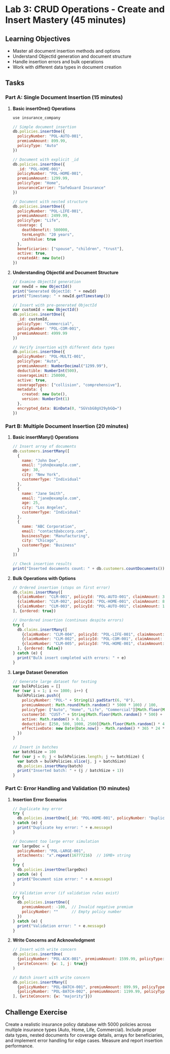 # Lab 3: CRUD Operations - Create and Insert Mastery (45 minutes)

## Learning Objectives
- Master all document insertion methods and options
- Understand ObjectId generation and document structure
- Handle insertion errors and bulk operations
- Work with different data types in document creation

## Tasks

### Part A: Single Document Insertion (15 minutes)
1. **Basic insertOne() Operations**
   ```javascript
   use insurance_company

   // Simple document insertion
   db.policies.insertOne({
     policyNumber: "POL-AUTO-001",
     premiumAmount: 899.99,
     policyType: "Auto"
   })

   // Document with explicit _id
   db.policies.insertOne({
     _id: "POL-HOME-001",
     policyNumber: "POL-HOME-001",
     premiumAmount: 1299.99,
     policyType: "Home",
     insuranceCarrier: "SafeGuard Insurance"
   })

   // Document with nested structure
   db.policies.insertOne({
     policyNumber: "POL-LIFE-001",
     premiumAmount: 2499.99,
     policyType: "Life",
     coverage: {
       deathBenefit: 500000,
       termLength: "20 years",
       cashValue: true
     },
     beneficiaries: ["spouse", "children", "trust"],
     active: true,
     createdAt: new Date()
   })
   ```

2. **Understanding ObjectId and Document Structure**
   ```javascript
   // Examine ObjectId generation
   var newId = new ObjectId()
   print("Generated ObjectId: " + newId)
   print("Timestamp: " + newId.getTimestamp())

   // Insert with pre-generated ObjectId
   var customId = new ObjectId()
   db.policies.insertOne({
     _id: customId,
     policyType: "Commercial",
     policyNumber: "POL-COM-001",
     premiumAmount: 4999.99
   })

   // Verify insertion with different data types
   db.policies.insertOne({
     policyNumber: "POL-MULTI-001",
     policyType: "Auto",
     premiumAmount: NumberDecimal("1299.99"),
     deductible: NumberInt(500),
     coverageLimit: 250000,
     active: true,
     coverageTypes: ["collision", "comprehensive"],
     metadata: {
       created: new Date(),
       version: NumberInt(1)
     },
     encrypted_data: BinData(0, "SGVsbG8gV29ybGQ=")
   })
   ```

### Part B: Multiple Document Insertion (20 minutes)
1. **Basic insertMany() Operations**
   ```javascript
   // Insert array of documents
   db.customers.insertMany([
     {
       name: "John Doe",
       email: "john@example.com",
       age: 30,
       city: "New York",
       customerType: "Individual"
     },
     {
       name: "Jane Smith",
       email: "jane@example.com",
       age: 25,
       city: "Los Angeles",
       customerType: "Individual"
     },
     {
       name: "ABC Corporation",
       email: "contact@abccorp.com",
       businessType: "Manufacturing",
       city: "Chicago",
       customerType: "Business"
     }
   ])

   // Check insertion results
   print("Inserted documents count: " + db.customers.countDocuments())
   ```

2. **Bulk Operations with Options**
   ```javascript
   // Ordered insertion (stops on first error)
   db.claims.insertMany([
     {claimNumber: "CLM-001", policyId: "POL-AUTO-001", claimAmount: 3500.00},
     {claimNumber: "CLM-002", policyId: "POL-HOME-001", claimAmount: 8750.00},
     {claimNumber: "CLM-003", policyId: "POL-AUTO-001", claimAmount: 1250.00}
   ], {ordered: true})

   // Unordered insertion (continues despite errors)
   try {
     db.claims.insertMany([
       {claimNumber: "CLM-004", policyId: "POL-LIFE-001", claimAmount: 15000.00},
       {claimNumber: "CLM-002", policyId: "POL-COM-001", claimAmount: 25000.00}, // Duplicate key
       {claimNumber: "CLM-005", policyId: "POL-HOME-001", claimAmount: 4500.00}
     ], {ordered: false})
   } catch (e) {
     print("Bulk insert completed with errors: " + e)
   }
   ```

3. **Large Dataset Generation**
   ```javascript
   // Generate large dataset for testing
   var bulkPolicies = []
   for (var i = 1; i <= 1000; i++) {
     bulkPolicies.push({
       policyNumber: "POL-" + String(i).padStart(6, "0"),
       premiumAmount: Math.round(Math.random() * 5000 * 100) / 100,
       policyType: ["Auto", "Home", "Life", "Commercial"][Math.floor(Math.random() * 4)],
       customerId: "CUST-" + String(Math.floor(Math.random() * 500) + 1).padStart(4, "0"),
       active: Math.random() > 0.1,
       deductible: [250, 500, 1000, 2500][Math.floor(Math.random() * 4)],
       effectiveDate: new Date(Date.now() - Math.random() * 365 * 24 * 60 * 60 * 1000)
     })
   }

   // Insert in batches
   var batchSize = 100
   for (var j = 0; j < bulkPolicies.length; j += batchSize) {
     var batch = bulkPolicies.slice(j, j + batchSize)
     db.policies.insertMany(batch)
     print("Inserted batch: " + (j / batchSize + 1))
   }
   ```

### Part C: Error Handling and Validation (10 minutes)
1. **Insertion Error Scenarios**
   ```javascript
   // Duplicate key error
   try {
     db.policies.insertOne({_id: "POL-HOME-001", policyNumber: "Duplicate Policy"})
   } catch (e) {
     print("Duplicate key error: " + e.message)
   }

   // Document too large error simulation
   var largeDoc = {
     policyNumber: "POL-LARGE-001",
     attachments: "x".repeat(16777216)  // 16MB+ string
   }
   try {
     db.policies.insertOne(largeDoc)
   } catch (e) {
     print("Document size error: " + e.message)
   }

   // Validation error (if validation rules exist)
   try {
     db.policies.insertOne({
       premiumAmount: -100,  // Invalid negative premium
       policyNumber: ""      // Empty policy number
     })
   } catch (e) {
     print("Validation error: " + e.message)
   }
   ```

2. **Write Concerns and Acknowledgment**
   ```javascript
   // Insert with write concern
   db.policies.insertOne(
     {policyNumber: "POL-ACK-001", premiumAmount: 1599.99, policyType: "Auto"},
     {writeConcern: {w: 1, j: true}}
   )

   // Batch insert with write concern
   db.policies.insertMany([
     {policyNumber: "POL-BATCH-001", premiumAmount: 899.99, policyType: "Home"},
     {policyNumber: "POL-BATCH-002", premiumAmount: 1199.99, policyType: "Auto"}
   ], {writeConcern: {w: "majority"}})
   ```

## Challenge Exercise
Create a realistic insurance policy database with 5000 policies across multiple insurance types (Auto, Home, Life, Commercial). Include proper data types, nested documents for coverage details, arrays for beneficiaries, and implement error handling for edge cases. Measure and report insertion performance.